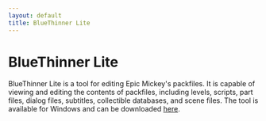 ```yaml
---
layout: default
title: BlueThinner Lite
---
```


# BlueThinner Lite

BlueThinner Lite is a tool for editing Epic Mickey's packfiles. It is capable of viewing and editing the contents of packfiles, including levels, scripts, part files, dialog files, subtitles, collectible databases, and scene files. The tool is available for Windows and can be downloaded [here](https://github.com/abso1utezer0/BlueThinnerLite/releases/latest).